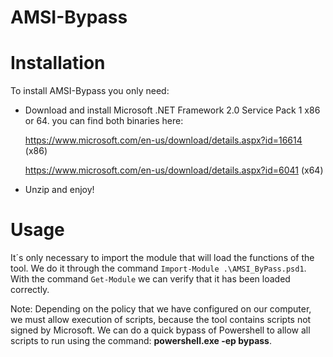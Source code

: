 # AMSI-Bypass

# Installation

To install AMSI-Bypass you only need:

- Download and install Microsoft .NET Framework 2.0 Service Pack 1 x86 or 64.  you can find both binaries here:


    https://www.microsoft.com/en-us/download/details.aspx?id=16614 (x86)
    
    https://www.microsoft.com/en-us/download/details.aspx?id=6041 (x64)

- Unzip and enjoy!

# Usage

It´s only necessary to import the module that will load the functions of the tool. We do it through the command `Import-Module .\AMSI_ByPass.psd1`. 
With the command `Get-Module` we can verify that it has been loaded correctly. 

Note: Depending on the policy that we have configured on our computer, we must allow execution of scripts, because the tool contains scripts not signed by Microsoft. We can do a quick bypass of Powershell to allow all scripts to run using the command: **powershell.exe -ep bypass**. 
